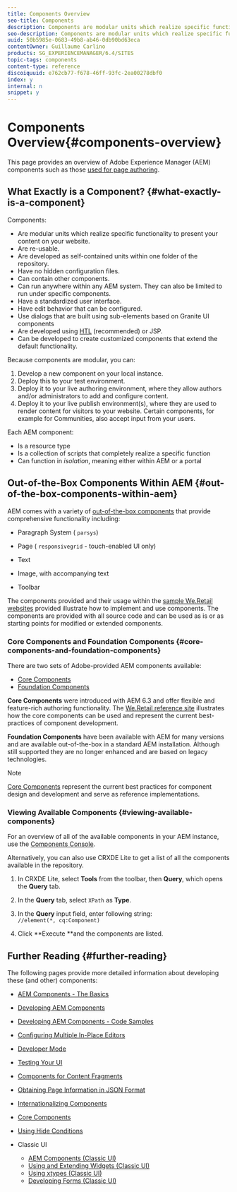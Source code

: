 ```yaml
---
title: Components Overview
seo-title: Components
description: Components are modular units which realize specific functionality to present your content on your website
seo-description: Components are modular units which realize specific functionality to present your content on your website
uuid: 50b5985e-0683-49b8-ab46-0db90bd63eca
contentOwner: Guillaume Carlino
products: SG_EXPERIENCEMANAGER/6.4/SITES
topic-tags: components
content-type: reference
discoiquuid: e762cb77-f678-46ff-93fc-2ea00278dbf0
index: y
internal: n
snippet: y
---
```


# Components Overview{#components-overview}

This page provides an overview of Adobe Experience Manager (AEM) components such as those [used for page authoring](../../../sites/authoring/using/default-components-foundation.md).

## What Exactly is a Component? {#what-exactly-is-a-component}

Components:

* Are modular units which realize specific functionality to present your content on your website.
* Are re-usable.
* Are developed as self-contained units within one folder of the repository.
* Have no hidden configuration files.
* Can contain other components.
* Can run anywhere within any AEM system. They can also be limited to run under specific components.
* Have a standardized user interface.
* Have edit behavior that can be configured.
* Use dialogs that are built using sub-elements based on Granite UI components   
* Are developed using [HTL](/content/help/en/experience-manager/htl/user-guide) (recommended) or JSP.
* Can be developed to create customized components that extend the default functionality.

Because components are modular, you can:

1. Develop a new component on your local instance.
1. Deploy this to your test environment.
1. Deploy it to your live authoring environment, where they allow authors and/or administrators to add and configure content.
1. Deploy it to your live publish environment(s), where they are used to render content for visitors to your website. Certain components, for example for Communities, also accept input from your users.

Each AEM component:

* Is a resource type
* Is a collection of scripts that completely realize a specific function
* Can function in *isolation*, meaning either within AEM or a portal

## Out-of-the-Box Components Within AEM {#out-of-the-box-components-within-aem}

AEM comes with a variety of [out-of-the-box components](../../../sites/authoring/using/default-components.md) that provide comprehensive functionality including:

* Paragraph System ( `parsys`)
* Page ( `responsivegrid` - touch-enabled UI only)  

* Text  
* Image, with accompanying text
* Toolbar

The components provided and their usage within the [sample We.Retail websites](../../../sites/developing/using/we-retail.md) provided illustrate how to implement and use components. The components are provided with all source code and can be used as is or as starting points for modified or extended components.

### Core Components and Foundation Components {#core-components-and-foundation-components}

There are two sets of Adobe-provided AEM components available:

* [Core Components](/content/help/en/experience-manager/core-components/user-guide)
* [Foundation Components](../../../sites/authoring/using/default-components-foundation.md)

**Core Components** were introduced with AEM 6.3 and offer flexible and feature-rich authoring functionality. The [We.Retail reference site](../../../sites/developing/using/we-retail.md) illustrates how the core components can be used and represent the current best-practices of component development.

**Foundation Components** have been available with AEM for many versions and are available out-of-the-box in a standard AEM installation. Although still supported they are no longer enhanced and are based on legacy technologies.

>[!NOTE]
>
>[Core Components](/content/help/en/experience-manager/core-components/user-guide) represent the current best practices for component design and development and serve as reference implementations.

### Viewing Available Components {#viewing-available-components}

For an overview of all of the available components in your AEM instance, use the [Components Console](../../../sites/authoring/using/default-components-console.md).

Alternatively, you can also use CRXDE Lite to get a list of all the components available in the repository.

1. In CRXDE Lite, select **Tools** from the toolbar, then **Query**, which opens the **Query** tab.  

1. In the **Query** tab, select `XPath` as **Type**.

1. In the **Query** input field, enter following string:  
   `//element(*, cq:Component)`

1. Click **Execute **and the components are listed.

## Further Reading {#further-reading}

The following pages provide more detailed information about developing these (and other) components:

* [AEM Components - The Basics](../../../sites/developing/using/components-basics.md)
* [Developing AEM Components](../../../sites/developing/using/developing-components.md)
* [Developing AEM Components - Code Samples](../../../sites/developing/using/developing-components-samples.md)
* [Configuring Multiple In-Place Editors](../../../sites/developing/using/multiple-inplace-editors.md)
* [Developer Mode](../../../sites/developing/using/developer-mode.md)
* [Testing Your UI](../../../sites/developing/using/hobbes.md)
* [Components for Content Fragments](../../../sites/developing/using/components-content-fragments.md)
* [Obtaining Page Information in JSON Format](../../../sites/developing/using/pageinfo.md)
* [Internationalizing Components](../../../sites/developing/using/i18n.md)
* [Core Components](/content/help/en/experience-manager/core-components/user-guide)
* [Using Hide Conditions](../../../sites/developing/using/hide-conditions.md)
* Classic UI

    * [AEM Components (Classic UI)](../../../sites/developing/using/developing-components-classic.md)
    * [Using and Extending Widgets (Classic UI)](../../../sites/developing/using/widgets.md)
    * [Using xtypes (Classic UI)](../../../sites/developing/using/xtypes.md)
    * [Developing Forms (Classic UI)](../../../sites/developing/using/developing-forms.md)

